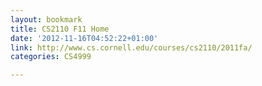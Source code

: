 ```yaml
---
layout: bookmark
title: CS2110 F11 Home
date: '2012-11-16T04:52:22+01:00'
link: http://www.cs.cornell.edu/courses/cs2110/2011fa/
categories: CS4999

---
```


